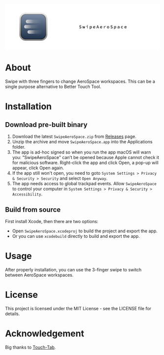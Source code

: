 
![banner](./assets/banner.png)

# About

Swipe with three fingers to change AeroSpace workspaces. This can be a single purpose alternative to Better Touch Tool.

# Installation

## Download pre-built binary

1. Download the latest `SwipeAeroSpace.zip` from [Releases](https://github.com/MediosZ/SwipeAeroSpace/releases) page.
2. Unzip the archive and move `SwipeAeroSpace.app` into the Applications folder.
3. The app is ad-hoc signed so when you run the app macOS will warn you: "SwipeAeroSpace" can’t be opened because Apple cannot check it for malicious software. Right-click the app and click Open, a pop-up will appear, click Open again.
4. If the app still won't open, you need to goto `System Settings > Privacy & Security > Security` and select `Open Anyway`.
5. The app needs access to global trackpad events. Allow `SwipeAeroSpace` to control your computer in `System Settings > Privacy & Security > Accessibility`.

## Build from source 

First install Xcode, then there are two options:

- Open `SwipeAeroSpace.xcodeproj` to build the project and export the app.
- Or you can use `xcodebuild` directly to build and export the app.


# Usage 

After properly installation, you can use the 3-finger swipe to switch between AeroSpace workspaces.

# License

This project is licensed under the MIT License - see the LICENSE file for details.

# Acknowledgement

Big thanks to [Touch-Tab](https://github.com/ris58h/Touch-Tab).


